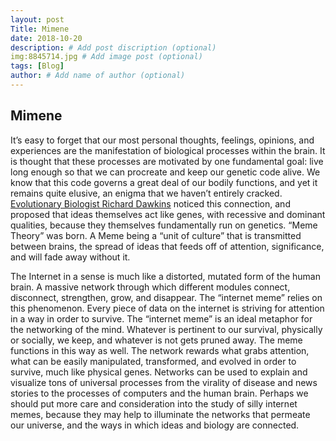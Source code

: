 ```yaml
---
layout: post
Title: Mimene
date: 2018-10-20
description: # Add post discription (optional)
img:8845714.jpg # Add image post (optional)
tags: [Blog]
author: # Add name of author (optional)
---
```

## Mimene

It’s easy to forget that our most personal thoughts, feelings, opinions, and experiences are the manifestation of biological processes within the brain. It is thought that these processes are motivated by one fundamental goal: live long enough so that we can procreate and keep our genetic code alive. We know that this code governs a great deal of our bodily functions, and yet it remains quite elusive, an enigma that we haven’t entirely cracked. [Evolutionary Biologist Richard Dawkins](http://nautil.us/issue/5/fame/the-meme-as-meme) noticed this connection, and proposed that ideas themselves act like genes, with recessive and dominant qualities, because they themselves fundamentally run on genetics. “Meme Theory” was born. A Meme being a “unit of culture” that is transmitted between brains, the spread of ideas that feeds off of attention, significance, and will fade away without it. 
	
  The Internet in a sense is much like a distorted, mutated form of the human brain. A massive network through which different modules connect, disconnect, strengthen, grow, and disappear. The “internet meme” relies on this phenomenon. Every piece of data on the internet is striving for attention in a way in order to survive. The “internet meme” is an ideal metaphor for the networking of the mind. Whatever is pertinent to our survival, physically or socially, we keep, and whatever is not gets pruned away. The meme functions in this way as well. The network rewards what grabs attention, what can be easily manipulated, transformed, and evolved in order to survive, much like physical genes. Networks can be used to explain and visualize tons of universal processes from the virality of disease and news stories to the processes of computers and the human brain. Perhaps we should put more care and consideration into the study of silly internet memes, because they may help to illuminate the networks that permeate our universe, and the ways in which ideas and biology are connected. 
